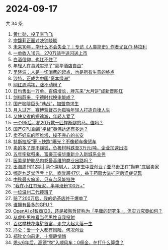 # 2024-09-17

共 34 条

<!-- BEGIN 36KR -->
<!-- 最后更新时间 2024-09-17 08:54:30 +0800 -->
1. [黄仁勋，投了李飞飞](https://36kr.com/p/2950951598366856)
1. [宗馥莉正面对决钟睒睒](https://36kr.com/p/2952115487842438)
1. [未来10年，学什么不会失业？｜专访《人类简史》作者尤瓦尔·赫拉利](https://36kr.com/p/2949755394859144)
1. [一单收入16元，270万骑手送闪送上市](https://36kr.com/p/2950820254867848)
1. [白酒信仰，也扛不住了](https://36kr.com/p/2951049283149957)
1. [年轻人在县城实现了“豪华酒店自由”](https://36kr.com/p/2952076538437761)
1. [吴晓波：人是一切消费的起点，也是所有生意的终点](https://36kr.com/p/2951338789707911)
1. [沙特，正成为中国“资本绿洲”](https://36kr.com/p/2950799475171713)
1. [网红周鸿祎，涨不动粉了](https://36kr.com/p/2952018387214720)
1. [日均售出一万单、百倍增长，胖东来“大月饼”成新晋网红](https://36kr.com/p/2950778884153473)
1. [剑指蔚来，宁德时代换电能成？](https://36kr.com/p/2952192654680450)
1. [国产咖啡巨头“巷战”，加盟商求生](https://36kr.com/p/2952124706349448)
1. [月入过万，赛博监督员为孤独年轻人打造自律人生](https://36kr.com/p/2950863883280259)
1. [又快又省的短途游，年轻人爱了](https://36kr.com/p/2951979724071304)
1. [一个95后，花20万救一匹摔断腿的马，值吗？](https://36kr.com/p/2949753388851328)
1. [国产GPU距离“平替”英伟达还有多远？](https://36kr.com/p/2950844011798657)
1. [卖不好车的阿维塔，操不完心的长安](https://36kr.com/p/2952130353733506)
1. [特斯拉版“萝卜快跑”曝光？不像轿车像货车](https://36kr.com/p/2950754177737096)
1. [卖的多了却不赚钱，负极材料跌至3万元/吨，企业加速出海](https://36kr.com/p/2952124947193988)
1. [五年牢狱归来，富豪王振华重新介入新城系业务](https://36kr.com/p/2951452708691591)
1. [医美是护肤品内卷最高维的商业出路吗？](https://36kr.com/p/2951192434205063)
1. [出海周刊112期 | 两个深圳人，决定去中亚创业 / 亚马逊正在“抛弃”底层卖家](https://36kr.com/p/2952146825486464)
1. [绑定九芝堂浮亏上亿，商誉超47亿，益丰药房大举扩店后遗症显现](https://36kr.com/p/2952099739639426)
1. [中秋最火旅游，只有台风能挡住](https://36kr.com/p/2952322601197705)
1. [“我在小红书玩泥，半年涨粉100万+”](https://36kr.com/p/2952311410925705)
1. [一位温州二代接班了](https://36kr.com/p/2952389460664709)
1. [赔了200万后，我的奶茶店终于爆单了](https://36kr.com/p/2952040275992709)
1. [谁拥有最多的GPU？](https://36kr.com/p/2952081927331969)
1. [OpenAI o1智商120，还是被陶哲轩称为「平庸的研究生」，但实力究竟如何？](https://36kr.com/p/2952266308739460)
1. [从虎扑男神看当代男性自我投射](https://36kr.com/p/2952161364287617)
1. [百亿攀枝花煤矿首富，走完大起大落一生](https://36kr.com/p/2952339291857283)
1. [冯仑：爱一个人都有风险，何况创业](https://36kr.com/p/2951975009329544)
1. [郑钦文向前走，十堰静悄悄](https://36kr.com/p/2952023103267203)
1. [熄火6年后，高德“卷”入顺风车：0佣金，在打什么算盘？](https://36kr.com/p/2952492705997189)
<!-- END 36KR -->